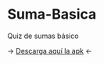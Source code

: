 # Suma-Basica
Quiz de sumas básico

-> <a href="https://download1325.mediafire.com/ncogexas59xg/3nl1ke99ivnxthe/SumaBasica.apk">Descarga aquí la apk</a> <-
